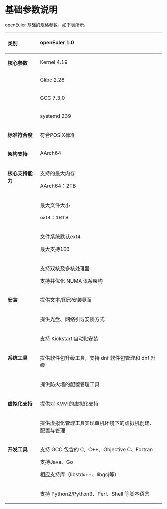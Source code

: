 # 基础参数说明<a name="ZH-CN_TOPIC_0182825779"></a>

openEuler 基础的规格参数，如下表所示。

<a name="table53044787"></a>
<table><thead align="left"><tr id="row42887128"><th class="cellrowborder" valign="top" width="20.68%" id="mcps1.1.3.1.1"><p id="p51305376"><a name="p51305376"></a><a name="p51305376"></a><strong id="b59095202"><a name="b59095202"></a><a name="b59095202"></a>类别</strong></p>
</th>
<th class="cellrowborder" valign="top" width="79.32000000000001%" id="mcps1.1.3.1.2"><p id="p19514526174012"><a name="p19514526174012"></a><a name="p19514526174012"></a><strong id="b123021441144"><a name="b123021441144"></a><a name="b123021441144"></a>openEuler 1.0</strong></p>
</th>
</tr>
</thead>
<tbody><tr id="row63620936"><td class="cellrowborder" rowspan="4" valign="top" width="20.68%" headers="mcps1.1.3.1.1 "><p id="p53022201"><a name="p53022201"></a><a name="p53022201"></a><strong id="b7437765"><a name="b7437765"></a><a name="b7437765"></a>核心参数</strong></p>
</td>
<td class="cellrowborder" valign="top" width="79.32000000000001%" headers="mcps1.1.3.1.2 "><p id="p10321122143918"><a name="p10321122143918"></a><a name="p10321122143918"></a>Kernel 4.19</p>
</td>
</tr>
<tr id="row58684749"><td class="cellrowborder" valign="top" headers="mcps1.1.3.1.1 "><p id="p124531541182613"><a name="p124531541182613"></a><a name="p124531541182613"></a>Glibc 2.28</p>
</td>
</tr>
<tr id="row32836053"><td class="cellrowborder" valign="top" headers="mcps1.1.3.1.1 "><p id="p1645320418267"><a name="p1645320418267"></a><a name="p1645320418267"></a>GCC 7.3<span id="ph07915324159"><a name="ph07915324159"></a><a name="ph07915324159"></a>.0</span></p>
</td>
</tr>
<tr id="row97245618359"><td class="cellrowborder" valign="top" headers="mcps1.1.3.1.1 "><p id="p159891145111318"><a name="p159891145111318"></a><a name="p159891145111318"></a>systemd 239</p>
</td>
</tr>
<tr id="row46727122"><td class="cellrowborder" valign="top" width="20.68%" headers="mcps1.1.3.1.1 "><p id="p1616465433817"><a name="p1616465433817"></a><a name="p1616465433817"></a><strong id="b39878449"><a name="b39878449"></a><a name="b39878449"></a>标准符合度</strong></p>
</td>
<td class="cellrowborder" valign="top" width="79.32000000000001%" headers="mcps1.1.3.1.2 "><p id="p443810217239"><a name="p443810217239"></a><a name="p443810217239"></a>符合POSIX标准</p>
</td>
</tr>
<tr id="row50254714"><td class="cellrowborder" valign="top" width="20.68%" headers="mcps1.1.3.1.1 "><p id="p14164115453818"><a name="p14164115453818"></a><a name="p14164115453818"></a><strong id="b61356140"><a name="b61356140"></a><a name="b61356140"></a>架构支持</strong></p>
</td>
<td class="cellrowborder" valign="top" width="79.32000000000001%" headers="mcps1.1.3.1.2 "><p id="p1944023614018"><a name="p1944023614018"></a><a name="p1944023614018"></a>AArch64</p>
</td>
</tr>
<tr id="row33142240"><td class="cellrowborder" rowspan="4" valign="top" width="20.68%" headers="mcps1.1.3.1.1 "><p id="p60996242165456"><a name="p60996242165456"></a><a name="p60996242165456"></a><strong id="b5048284016582"><a name="b5048284016582"></a><a name="b5048284016582"></a>核心支持能力</strong></p>
</td>
<td class="cellrowborder" valign="top" width="79.32000000000001%" headers="mcps1.1.3.1.2 "><p id="p373772113243"><a name="p373772113243"></a><a name="p373772113243"></a>支持的最大内存</p>
<p id="p875373120242"><a name="p875373120242"></a><a name="p875373120242"></a>AArch64：2TB</p>
</td>
</tr>
<tr id="row58970022"><td class="cellrowborder" valign="top" headers="mcps1.1.3.1.1 "><p id="p4796143072619"><a name="p4796143072619"></a><a name="p4796143072619"></a>最大文件大小</p>
<p id="p47961130102610"><a name="p47961130102610"></a><a name="p47961130102610"></a>ext4：16TB</p>
</td>
</tr>
<tr id="row13803553"><td class="cellrowborder" valign="top" headers="mcps1.1.3.1.1 "><p id="p1965722861219"><a name="p1965722861219"></a><a name="p1965722861219"></a>文件系统默认ext4</p>
<p id="p6796123042616"><a name="p6796123042616"></a><a name="p6796123042616"></a>最大支持1EB</p>
</td>
</tr>
<tr id="row37418306"><td class="cellrowborder" valign="top" headers="mcps1.1.3.1.1 "><p id="p6564532182716"><a name="p6564532182716"></a><a name="p6564532182716"></a>支持双核及多核处理器</p>
<p id="p185641232202718"><a name="p185641232202718"></a><a name="p185641232202718"></a>支持并优化 NUMA 体系架构</p>
</td>
</tr>
<tr id="row51228725"><td class="cellrowborder" rowspan="3" valign="top" width="20.68%" headers="mcps1.1.3.1.1 "><p id="p55886094"><a name="p55886094"></a><a name="p55886094"></a><strong id="b33212803"><a name="b33212803"></a><a name="b33212803"></a>安装</strong></p>
</td>
<td class="cellrowborder" valign="top" width="79.32000000000001%" headers="mcps1.1.3.1.2 "><p id="p133211214398"><a name="p133211214398"></a><a name="p133211214398"></a>提供文本/图形安装界面</p>
</td>
</tr>
<tr id="row52942405"><td class="cellrowborder" valign="top" headers="mcps1.1.3.1.1 "><p id="p15451111611257"><a name="p15451111611257"></a><a name="p15451111611257"></a>提供光盘、网络引导安装方式</p>
</td>
</tr>
<tr id="row7416719"><td class="cellrowborder" valign="top" headers="mcps1.1.3.1.1 "><p id="p16451181692515"><a name="p16451181692515"></a><a name="p16451181692515"></a>支持 Kickstart 自动化安装</p>
</td>
</tr>
<tr id="row43072099"><td class="cellrowborder" rowspan="2" valign="top" width="20.68%" headers="mcps1.1.3.1.1 "><p id="p66288034"><a name="p66288034"></a><a name="p66288034"></a><strong id="b59721402"><a name="b59721402"></a><a name="b59721402"></a>系统工具</strong></p>
</td>
<td class="cellrowborder" valign="top" width="79.32000000000001%" headers="mcps1.1.3.1.2 "><p id="p177913419252"><a name="p177913419252"></a><a name="p177913419252"></a>提供软件包升级工具，支持 dnf 软件包管理和 dnf 升级</p>
</td>
</tr>
<tr id="row50358210"><td class="cellrowborder" valign="top" headers="mcps1.1.3.1.1 "><p id="p1779183413256"><a name="p1779183413256"></a><a name="p1779183413256"></a>提供防火墙的配置管理工具</p>
</td>
</tr>
<tr id="row13554483"><td class="cellrowborder" rowspan="2" valign="top" width="20.68%" headers="mcps1.1.3.1.1 "><p id="p24171358"><a name="p24171358"></a><a name="p24171358"></a><strong id="b16215635"><a name="b16215635"></a><a name="b16215635"></a>虚拟化支持</strong></p>
</td>
<td class="cellrowborder" valign="top" width="79.32000000000001%" headers="mcps1.1.3.1.2 "><p id="p132861342614"><a name="p132861342614"></a><a name="p132861342614"></a>提供对 KVM 的虚拟化支持</p>
</td>
</tr>
<tr id="row10038421"><td class="cellrowborder" valign="top" headers="mcps1.1.3.1.1 "><p id="p143287132260"><a name="p143287132260"></a><a name="p143287132260"></a>提供虚拟化管理工具实现单机环境下的虚拟机创建、配置与管理</p>
</td>
</tr>
<tr id="row53855148"><td class="cellrowborder" rowspan="2" valign="top" width="20.68%" headers="mcps1.1.3.1.1 "><p id="p1616355512"><a name="p1616355512"></a><a name="p1616355512"></a><strong id="b1120245135114"><a name="b1120245135114"></a><a name="b1120245135114"></a>开发工具</strong></p>
</td>
<td class="cellrowborder" valign="top" width="79.32000000000001%" headers="mcps1.1.3.1.2 "><p id="p864019762614"><a name="p864019762614"></a><a name="p864019762614"></a>支持 GCC 包含的 C、C++、Objective C、Fortran</p>
<p id="p13874114817176"><a name="p13874114817176"></a><a name="p13874114817176"></a>支持Java、Go</p>
<p id="p1564017713263"><a name="p1564017713263"></a><a name="p1564017713263"></a>相应支持库（libstdc++、libgcj等）</p>
</td>
</tr>
<tr id="row15461386"><td class="cellrowborder" valign="top" headers="mcps1.1.3.1.1 "><p id="p2064019711263"><a name="p2064019711263"></a><a name="p2064019711263"></a>支持 Python2/Python3、Perl、Shell 等脚本语言</p>
</td>
</tr>
</tbody>
</table>

